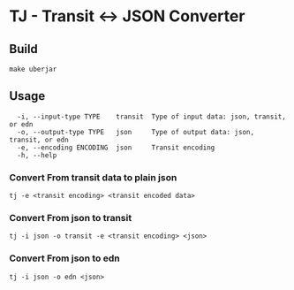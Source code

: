 # TJ - Transit <-> JSON Converter

## Build
```shell 
make uberjar
```

## Usage
```
  -i, --input-type TYPE    transit  Type of input data: json, transit, or edn
  -o, --output-type TYPE   json     Type of output data: json, transit, or edn
  -e, --encoding ENCODING  json     Transit encoding
  -h, --help
```
### Convert From transit data to plain json
```shell
tj -e <transit encoding> <transit encoded data>
```

### Convert From json to transit
```shell
tj -i json -o transit -e <transit encoding> <json>
```

### Convert From json to edn
```shell
tj -i json -o edn <json>
```
